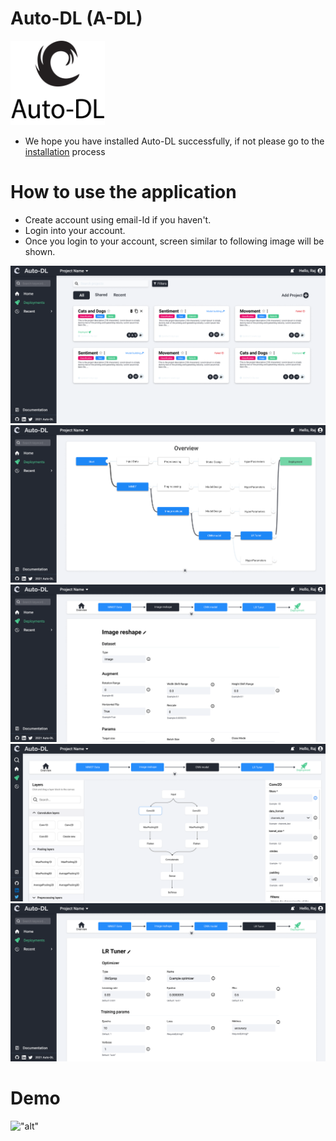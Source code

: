 # Auto-DL (A-DL)

<img src="_static/logo.png" width=30%>

- We hope you have installed Auto-DL successfully, if not please go to the [installation](https://auto-dl.readthedocs.io/en/latest/installing.html) process 


# How to use the application
- Create account using email-Id if you haven't.
- Login into your account.
- Once you login to your account, screen similar to following image will be shown.


!["alt"](./_static/1.png)
!["alt"](./_static/2.png)
!["alt"](./_static/3.png)
!["alt"](./_static/4.png)
!["alt"](./_static/5.png)

# Demo
!["alt"](./_static/)
